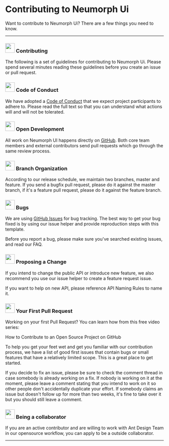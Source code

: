 # Contributing to Neumorph Ui

Want to contribute to Neumorph Ui? There are a few things you need to know.

---

### <img width="30" src="https://slackmojis.com/emojis/30502-star/download"> Contributing
The following is a set of guidelines for contributing to Neumorph Ui. 
Please spend several minutes reading these guidelines before you create an issue or pull request.

### <img width="30" src="https://slackmojis.com/emojis/14837-rules/download"> Code of Conduct

We have adopted a [Code of Conduct](doc/CODE_OF_CONDUCT.md) that we expect project participants to adhere to. Please read the full text so that you can understand what actions will and will not be tolerated.

### <img width="30" src="https://slackmojis.com/emojis/42461-developer/download"> Open Development
All work on Neumorph UI happens directly on [GitHub](https://github.com/adrianwitaszak/neumorph-ui). Both core team members and external contributors send pull requests which go through the same review process.

### <img width="30" src="https://slackmojis.com/emojis/15654-tree-branch/download"> Branch Organization
According to our release schedule, we maintain two branches, master and feature. If you send a bugfix pull request, please do it against the master branch, if it's a feature pull request, please do it against the feature branch.

### <img width="30" src="https://slackmojis.com/emojis/4691-bug/download"> Bugs
We are using [GitHub Issues](https://github.com/adrianwitaszak/neumorph-ui/issues) for bug tracking. The best way to get your bug fixed is by using our issue helper and provide reproduction steps with this template.

Before you report a bug, please make sure you've searched existing issues, and read our FAQ.

### <img width="30" src="https://slackmojis.com/emojis/5411-request-changes/download"> Proposing a Change
If you intend to change the public API or introduce new feature, we also recommend you use our issue helper to create a feature request issue.

If you want to help on new API, please reference API Naming Rules to name it.

### <img width="30" src="https://slackmojis.com/emojis/11599-pull_request/download"> Your First Pull Request
Working on your first Pull Request? You can learn how from this free video series:

How to Contribute to an Open Source Project on GitHub

To help you get your feet wet and get you familiar with our contribution process, we have a list of good first issues that contain bugs or small features that have a relatively limited scope. This is a great place to get started.

If you decide to fix an issue, please be sure to check the comment thread in case somebody is already working on a fix. If nobody is working on it at the moment, please leave a comment stating that you intend to work on it so other people don't accidentally duplicate your effort.
If somebody claims an issue but doesn't follow up for more than two weeks, it's fine to take over it but you should still leave a comment.

### <img width="30" src="https://slackmojis.com/emojis/34349-on_the_rocks/download"> Being a collaborator
If you are an active contributor and are willing to work with Ant Design Team in our opensource workflow, you can apply to be a outside collaborator.


---